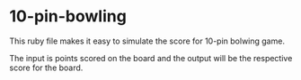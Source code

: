# 10-pin-bowling

This ruby file makes it easy to simulate the score for 10-pin bolwing game. 

The input is points scored on the board and the output will be the respective score for the board.
